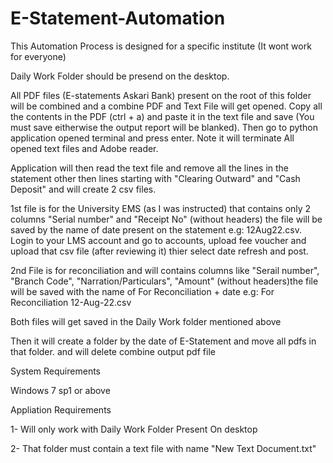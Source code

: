 # E-Statement-Automation
This Automation Process is designed for a specific institute (It wont work for everyone)

Daily Work Folder should be presend on the desktop.

All PDF files (E-statements Askari Bank) present on the root of this folder will be combined and a combine PDF and Text File will get opened.
Copy all the contents in the PDF (ctrl + a) and paste it in the text file and save (You must save eitherwise the output report will be blanked). Then go to python application opened terminal and press enter. Note it will terminate All opened text files and Adobe reader.

Application will then read the text file and remove all the lines in the statement other then lines starting with "Clearing Outward" and "Cash Deposit" and will create 2 csv files.

1st file is for the University EMS (as I was instructed) that contains only 2 columns "Serial number" and "Receipt No" (without headers) the file will be saved by the name of date present on the statement e.g: 12Aug22.csv. Login to your LMS account and go to accounts, upload fee voucher and upload that csv file (after reviewing it) thier select date refresh and post.

2nd File is for reconciliation and will contains columns like "Serail number", "Branch Code", "Narration/Particulars", "Amount" (without headers)the file will be saved with the name of For Reconciliation + date e.g: For Reconciliation 12-Aug-22.csv

Both files will get saved in the Daily Work folder mentioned above

Then it will create a folder by the date of E-Statement and move all pdfs in that folder. and will delete combine output pdf file

System Requirements

Windows 7 sp1 or above

Appliation Requirements

1- Will only work with Daily Work Folder Present On desktop

2- That folder must contain a text file with name "New Text Document.txt" 
